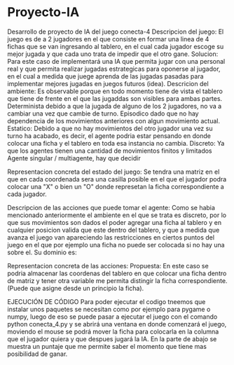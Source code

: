 # Proyecto-IA
Desarrollo de proyecto de IA del juego conecta-4 
Descripcion del juego: El juego es de a 2 jugadores en el que consiste en formar una linea de 4 fichas que se van ingresando al tablero, en el cual cada jugador escoge su mejor jugada y que cada uno trata de impedir que el otro gane. 
Solucion: Para este caso de implementará una IA que permita jugar con una personal real y que permita realizar jugadas estrategicas para oponerse al jugador, en el cual a medida que juege aprenda de las jugadas pasadas para implementar mejores jugadas en juegos futuros (idea).
Descricion del ambiente:
Es observable porque en todo momento tiene de vista el tablero que tiene de frente en el que las jugaddas son visibles para ambas partes.
Determinista debido a que la jugada de alguno de los 2 jugadores, no va a cambiar una vez que cambie de turno.
Episodico dado que no hay dependencia de los movimientos anteriores con algun movimiento actual.
Estatico: Debido a que no hay movimientos del otro jugador una vez su turno ha acabado, es decir, el agente podria estar pensando en donde colocar una ficha y el tablero en toda esa instancia no cambia.
Discreto: Ya que los agentes tienen una cantidad de movimientos finitos y limitados
Agente singular / multiagente, hay que decidir 

Representacion concreta del estado del juego: 
Se tendra una matriz en el que en cada coordenada sera una casilla posible en el que el jugador podra colocar una "X" o bien un "O" donde represetan la ficha correspondiente a cada jugador.

Descripcion de las acciones que puede tomar el agente: 
Como se habia mencionado anteriormente el ambiente en el que se trata es discreto, por lo que sus movimientos son dados el poder agregar una ficha al tablero y en cualquier posicion valida que este dentro del tablero, y que a medida que avanza el juego van apareciendo las restricciones en ciertos puntos del juego en el que por ejemplo una ficha no puede ser colocada si no hay una sobre el. Su dominio es: 

Representacion concreta de las acciones:
Propuesta: En este caso se podria almacenar las coordenas del tablero en que colocar una ficha dentro de matriz y tener otra variable me permita distingir la ficha correspondiente. (Puede que asigne desde un principio la ficha).

EJECUCIÓN DE CÓDIGO
Para poder ejecutar el codigo tneemos que instalar unos paquetes se necesitan como por ejemplo para pygame o numpy, luego de eso se puede pasar a ejecutar el juego con el comando python conecta_4.py y se abrirá una ventana en donde comenzará el juego, moviendo el mouse se podrá mover la ficha para colocarla en la columna que el jugador quiera y que despues jugará la IA. En la parte de abajo se muestra un puntaje que me permite saber el momento que tiene mas posibilidad de ganar.






